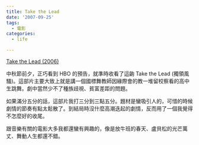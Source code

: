 ```yaml
---
title: Take the Lead
date: '2007-09-25'
tags:
  - 電影
categories:
  - life

---
```

[Take the Lead (2006)](http://www.imdb.com/title/tt0446046/)  
  
中秋節前夕，正巧看到 HBO 的預告，就準時收看了這齣 Take the Lead (獨領風騷)。這部片主要大致上就是講一個國標舞教師因緣際會的教一堆留校察看的高中生跳舞。劇中當然少不了種族歧視、貧富差距的問題。  
  
如果滿分五分的話，這部片我打三分到三點五分。題材是蠻吸引人的，可惜的時候劇情的節奏有點太鬆散了。到結局時沒什麼高潮迭起的劇情，反而用了一個我覺得不怎麼好的收尾。  
  
跟音樂有關的電影大多我都還蠻有興趣的，像是放牛班的春天、盧貝松的光芒萬丈、舞動人生都還不錯。